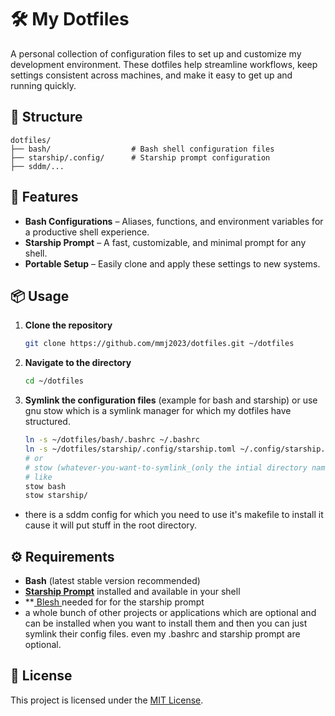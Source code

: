 # 🛠️ My Dotfiles

A personal collection of configuration files to set up and customize my development environment.
These dotfiles help streamline workflows, keep settings consistent across machines, and make it easy to get up and running quickly.

## 📂 Structure

```
dotfiles/
├── bash/                  # Bash shell configuration files
├── starship/.config/      # Starship prompt configuration
├── sddm/...
```

## 🚀 Features

- **Bash Configurations** – Aliases, functions, and environment variables for a productive shell experience.
- **Starship Prompt** – A fast, customizable, and minimal prompt for any shell.
- **Portable Setup** – Easily clone and apply these settings to new systems.

## 📦 Usage

1. **Clone the repository**
   ```bash
   git clone https://github.com/mmj2023/dotfiles.git ~/dotfiles
   ```

2. **Navigate to the directory**
   ```bash
   cd ~/dotfiles
   ```

3. **Symlink the configuration files** (example for bash and starship) or use gnu stow which is a symlink manager for which my dotfiles have structured.
   ```bash
   ln -s ~/dotfiles/bash/.bashrc ~/.bashrc
   ln -s ~/dotfiles/starship/.config/starship.toml ~/.config/starship.toml
   # or
   # stow (whatever-you-want-to-symlink_(only the intial directory name in dotfiles/))/
   # like
   stow bash
   stow starship/
   ```
- there is a sddm config for which you need to use it's makefile to install it cause it will put stuff in the root directory.

## ⚙️ Requirements

- **Bash** (latest stable version recommended)
- **[Starship Prompt](https://starship.rs/)** installed and available in your shell
- **[ Blesh ](https://github.com/akinomyoga/ble.sh) needed for for the starship prompt
- a whole bunch of other projects or applications which are optional and can be installed when you want to install them and then you can just symlink their config files. even my .bashrc and starship prompt are optional.

## 📜 License

This project is licensed under the [MIT License](LICENSE).

